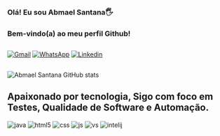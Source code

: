 ### Olá! Eu sou Abmael Santana🖐️
### Bem-vindo(a) ao meu perfil Github!
##
[![Gmail](https://img.shields.io/badge/Gmail-D14836?style=for-the-badge&logo=gmail&logoColor=white)](mailto:maelbandeira@gmail.com)
[![WhatsApp](https://img.shields.io/badge/WhatsApp-25D366?style=for-the-badge&logo=whatsapp&logoColor=white)](https://api.whatsapp.com/send?phone=5583998152871&text=Ol%C3%A1!%20Como%20posso%20ajudar%3F)
[![Linkedin](https://img.shields.io/badge/LinkedIn-0077B5?style=for-the-badge&logo=linkedin&logoColor=white)](https://www.linkedin.com/in/abmaelsantana/)
##

![Abmael Santana GitHub stats](https://github-readme-stats.vercel.app/api?username=maelbandeira&theme=algolia&show_icons=true)

## Apaixonado por tecnologia, Sigo com foco em Testes, Qualidade de Software e Automação.

<div style="display: inline_block">
  <img align="center" alt="java" src="https://img.shields.io/badge/Java-ED8B00?style=for-the-badge&logo=java&logoColor=white)"/>
  <img align="center" alt="html5" src="https://img.shields.io/badge/HTML5-E34F26?style=for-the-badge&logo=html5&logoColor=white" />
  <img align="center" alt="css" src="https://img.shields.io/badge/CSS3-1572B6?style=for-the-badge&logo=css3&logoColor=white" />
  <img align="center" alt="js" src="https://img.shields.io/badge/JavaScript-F7DF1E?style=for-the-badge&logo=javascript&logoColor=black" />  
  <img align="center" alt="vs" src="https://img.shields.io/badge/Visual_Studio-5C2D91?style=for-the-badge&logo=visual%20studio&logoColor=white" />
  <img align="center" alt="intelij" src="https://img.shields.io/badge/IntelliJ_IDEA-000000.svg?style=for-the-badge&logo=intellij-idea&logoColor=white" />
</div>


	

   
  
